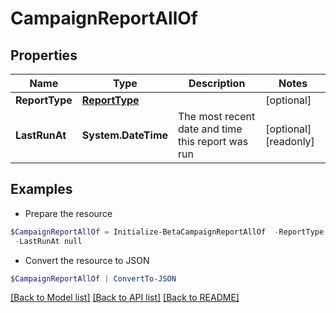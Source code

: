 # CampaignReportAllOf
## Properties

Name | Type | Description | Notes
------------ | ------------- | ------------- | -------------
**ReportType** | [**ReportType**](ReportType.md) |  | [optional] 
**LastRunAt** | **System.DateTime** | The most recent date and time this report was run | [optional] [readonly] 

## Examples

- Prepare the resource
```powershell
$CampaignReportAllOf = Initialize-BetaCampaignReportAllOf  -ReportType null `
 -LastRunAt null
```

- Convert the resource to JSON
```powershell
$CampaignReportAllOf | ConvertTo-JSON
```

[[Back to Model list]](../README.md#documentation-for-models) [[Back to API list]](../README.md#documentation-for-api-endpoints) [[Back to README]](../README.md)


